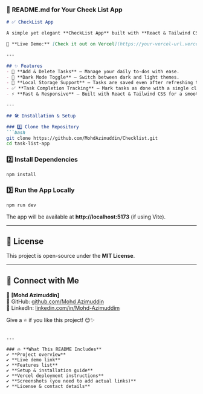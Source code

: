 ### 📜 **README.md for Your Check List App**
```md
# ✅ CheckList App

A simple yet elegant **CheckList App** built with **React & Tailwind CSS**, featuring **dark mode, local storage support, and task completion tracking**.  

🚀 **Live Demo:** [Check it out on Vercel](https://your-vercel-url.vercel.app)  

---

## ✨ Features
- 📌 **Add & Delete Tasks** – Manage your daily to-dos with ease.
- 🎨 **Dark Mode Toggle** – Switch between dark and light themes.
- 📂 **Local Storage Support** – Tasks are saved even after refreshing the page.
- ✅ **Task Completion Tracking** – Mark tasks as done with a single click.
- ⚡ **Fast & Responsive** – Built with React & Tailwind CSS for a smooth experience.

---

## 🛠️ Installation & Setup

### 1️⃣ Clone the Repository  
```bash
git clone https://github.com/MohdAzimuddin/Checklist.git
cd task-list-app
```

### 2️⃣ Install Dependencies  
```bash
npm install
```

### 3️⃣ Run the App Locally  
```bash
npm run dev
```
The app will be available at **http://localhost:5173** (if using Vite).

---

## 📜 License
This project is open-source under the **MIT License**.

---

## 🙌 Connect with Me
👤 **[Mohd Azimuddin]**  
🔗 GitHub: [github.com/Mohd Azimuddin](https://github.com/MohdAzimuddin)  
🔗 LinkedIn: [linkedin.com/in/Mohd-Azimuddim](in/mohd-azimuddin-shaikh-34284b202)  

Give a ⭐ if you like this project! 😊✨
```

---

### 🔥 **What This README Includes**
✔️ **Project overview**  
✔️ **Live demo link**  
✔️ **Features list**  
✔️ **Setup & installation guide**  
✔️ **Vercel deployment instructions**  
✔️ **Screenshots (you need to add actual links)**  
✔️ **License & contact details**  

